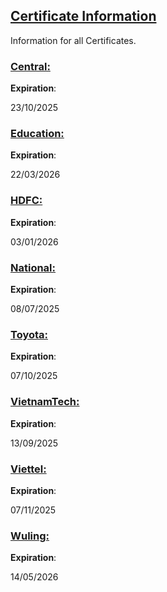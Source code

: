 ## [Certificate Information](accent://)

Information for all Certificates.

### [Central:](accent://)

**Expiration**: 

23/10/2025

### [Education:](accent://)

**Expiration**: 

22/03/2026

### [HDFC:](accent://)

**Expiration**: 

03/01/2026

### [National:](accent://)

**Expiration**: 

08/07/2025

### [Toyota:](accent://)

**Expiration**: 

07/10/2025

### [VietnamTech:](accent://)

**Expiration**: 

13/09/2025

### [Viettel:](accent://)

**Expiration**: 

07/11/2025

### [Wuling:](accent://)

**Expiration**: 

14/05/2026
